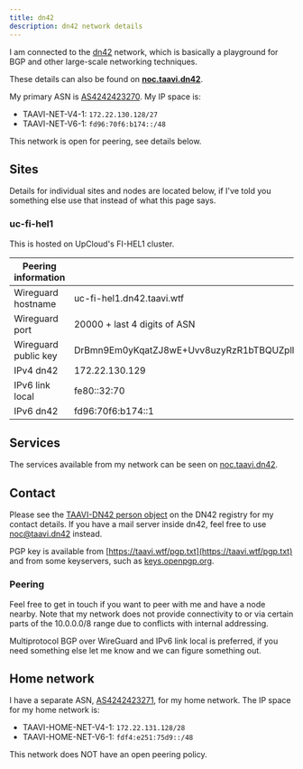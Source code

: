 ```yaml
---
title: dn42
description: dn42 network details
---
```


I am connected to the [dn42](https://dn42.dev) network, which is basically a playground for BGP and other large-scale networking techniques.

These details can also be found on **[noc.taavi.dn42](https://noc.taavi.dn42)**.

My primary ASN is [AS4242423270](https://explorer.burble.com/#/aut-num/AS4242423270). My IP space is:

* TAAVI-NET-V4-1: `172.22.130.128/27`
* TAAVI-NET-V6-1: `fd96:70f6:b174::/48`

This network is open for peering, see details below.

## Sites

Details for individual sites and nodes are located below, if I've told you
something else use that instead of what this page says.

### uc-fi-hel1

This is hosted on UpCloud's FI-HEL1 cluster.

| Peering information | |
|---|---|
| Wireguard hostname | uc-fi-hel1.dn42.taavi.wtf |
| Wireguard port | 20000 + last 4 digits of ASN |
| Wireguard public key | DrBmn9Em0yKqatZJ8wE+Uvv8uzyRzR1bTBQUZplhIXQ= |
| IPv4 dn42 | 172.22.130.129 |
| IPv6 link local | fe80::32:70 |
| IPv6 dn42 | fd96:70f6:b174::1 |

## Services

The services available from my network can be seen on [noc.taavi.dn42](https://noc.taavi.dn42).

## Contact

Please see the [TAAVI-DN42 person object](https://explorer.burble.com/#/person/TAAVI-DN42)
on the DN42 registry for my contact details.  If you have a mail server inside
dn42, feel free to use [noc@taavi.dn42](mailto:noc@taavi.dn42) instead.


PGP key is available from [https://taavi.wtf/pgp.txt](https://taavi.wtf/pgp.txt)
and from some keyservers, such as [keys.openpgp.org](https://keys.openpgp.org/vks/v1/by-fingerprint/3465469CB19D61E5E2EA8AFBEF242F709F912FBE).

### Peering

Feel free to get in touch if you want to peer with me and have a node nearby.
Note that my network does not provide connectivity to or via certain parts of
the 10.0.0.0/8 range due to conflicts with internal addressing.

Multiprotocol BGP over WireGuard and  IPv6 link local is preferred, if you need
something else let me know and we can figure something out.

## Home network

I have a separate ASN, [AS4242423271](https://explorer.burble.com/#/aut-num/AS4242423271),
for my home network. The IP space for my home network is:

* TAAVI-HOME-NET-V4-1: `172.22.131.128/28`
* TAAVI-HOME-NET-V6-1: `fdf4:e251:75d9::/48` 

This network does NOT have an open peering policy.
